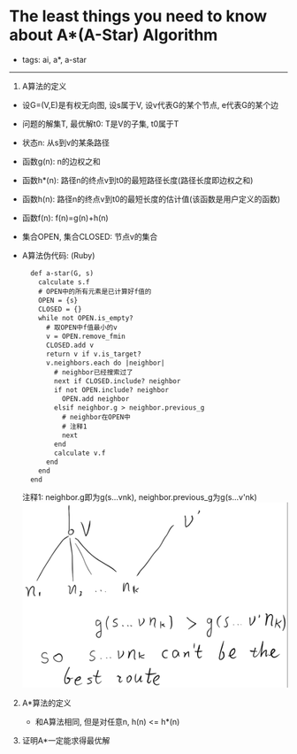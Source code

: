 # The least things you need to know about A*(A-Star) Algorithm

- tags: ai, a*, a-star

------

1. A算法的定义
  - 设G=(V,E)是有权无向图, 设s属于V, 设v代表G的某个节点, e代表G的某个边
  - 问题的解集T, 最优解t0: T是V的子集, t0属于T
  - 状态n: 从s到v的某条路径
  - 函数g(n): n的边权之和
  - 函数h*(n): 路径n的终点v到t0的最短路径长度(路径长度即边权之和)
  - 函数h(n): 路径n的终点v到t0的最短长度的估计值(该函数是用户定义的函数)
  - 函数f(n): f(n)=g(n)+h(n)
  - 集合OPEN, 集合CLOSED: 节点v的集合
  - A算法伪代码: (Ruby)

          def a-star(G, s)
            calculate s.f
            # OPEN中的所有元素是已计算好f值的
            OPEN = {s}
            CLOSED = {}
            while not OPEN.is_empty?
              # 取OPEN中f值最小的v
              v = OPEN.remove_fmin
              CLOSED.add v
              return v if v.is_target?
              v.neighbors.each do |neighbor|
                # neighbor已经搜索过了
                next if CLOSED.include? neighbor
                if not OPEN.include? neighbor
                  OPEN.add neighbor
                elsif neighbor.g > neighbor.previous_g
                  # neighbor在OPEN中
                  # 注释1
                  next
                end
                calculate v.f
              end
            end
          end

    注释1: neighbor.g即为g(s...vnk), neighbor.previous_g为g(s...v'nk)
    ![情况1](2016-03-28-a-star/a-star1.png)

2. A*算法的定义
    - 和A算法相同, 但是对任意n, h(n) <= h*(n)

3. 证明A*一定能求得最优解
